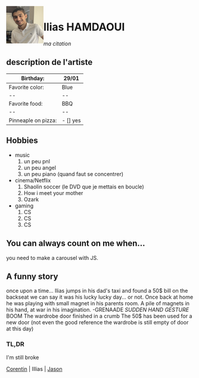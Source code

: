 <img align="left" width="100" height="100" src="IMG_1052.png">

# Ilias HAMDAOUI
*ma citation* 



## description de l'artiste

| Birthday: | 29/01 |
|--|--|
| Favorite color: | Blue |
|--|--|
| Favorite food: | BBQ |
|--|--|
| Pinneaple on pizza: | - [] yes |

## Hobbies
 - music
	1. un peu pnl
	2.  un peu angel
	3. un peu piano (quand faut se concentrer) 
 - cinema/Netflix
	 1. Shaolin soccer (le DVD que je mettais en boucle)
	 2. How i meet your mother
	 3. Ozark
 - gaming
	 1. CS
	 2. CS
	 3. CS

## You can always count on me when...

you need to make a carousel with JS.

## A funny story
once upon a time... Ilias jumps in his dad's taxi and found a 50$ bill on the backseat we can say it was his lucky lucky day... or not.
Once back at home he was playing with small magnet in his parents room.
A pile of magnets in his hand, at war in his imagination.
 -GRENAADE
 *SUDDEN HAND GESTURE*
 BOOM
 The wardrobe door finished in a crumb
 The 50$ has been used for a new door (not even the good reference the wardrobe is still empty of door at this day)
### TL,DR
I'm still broke


[Corentin](https://github.com/corentinnys/markdown-challenge) | Illias | [Jason](https://github.com/J0K3RY-03/markdown-challenge)
